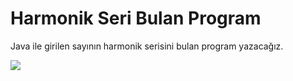 # Harmonik Seri Bulan Program
Java ile girilen sayının harmonik serisini bulan program yazacağız.

![](https://i.resm.im/e4cODyD.png)
